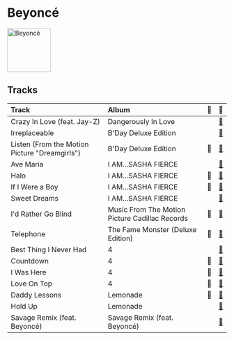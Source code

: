 
# Beyoncé


<img src="https://i.scdn.co/image/ab6761610000e5eb676338904deb80cffb568216" alt="Beyoncé" width="100" />

## Tracks

| Track                                         | Album                                          | 💚   | 🔗                                                          |
|:----------------------------------------------|:-----------------------------------------------|:----|:-----------------------------------------------------------|
| Crazy In Love (feat. Jay-Z)                   | Dangerously In Love                            |     | [🔗](https://open.spotify.com/track/5IVuqXILoxVWvWEPm82Jxr) |
| Irreplaceable                                 | B'Day Deluxe Edition                           |     | [🔗](https://open.spotify.com/track/6RX5iL93VZ5fKmyvNXvF1r) |
| Listen (From the Motion Picture "Dreamgirls") | B'Day Deluxe Edition                           | 💚   | [🔗](https://open.spotify.com/track/4z7Ja0RNran3XpIvc1PIQz) |
| Ave Maria                                     | I AM...SASHA FIERCE                            |     | [🔗](https://open.spotify.com/track/1j9HwUMSkRUeVFRWlHcFsy) |
| Halo                                          | I AM...SASHA FIERCE                            | 💚   | [🔗](https://open.spotify.com/track/3ERa3mEeOnrh2Mc47qM6T1) |
| If I Were a Boy                               | I AM...SASHA FIERCE                            | 💚   | [🔗](https://open.spotify.com/track/26NX1wPt1TRCH536yocd6i) |
| Sweet Dreams                                  | I AM...SASHA FIERCE                            |     | [🔗](https://open.spotify.com/track/1FKxKGONukVFXWVJxAKmlz) |
| I'd Rather Go Blind                           | Music From The Motion Picture Cadillac Records | 💚   | [🔗](https://open.spotify.com/track/45eZSR0jA15KPI2HXVSifw) |
| Telephone                                     | The Fame Monster (Deluxe Edition)              | 💚   | [🔗](https://open.spotify.com/track/4TCL0qqKyqsMZml0G3M9IM) |
| Best Thing I Never Had                        | 4                                              |     | [🔗](https://open.spotify.com/track/3lBRNqXjPp2j3JMTCXDTNO) |
| Countdown                                     | 4                                              | 💚   | [🔗](https://open.spotify.com/track/3axkNosdVQLZiq1HakuGhc) |
| I Was Here                                    | 4                                              | 💚   | [🔗](https://open.spotify.com/track/64Tp4KN5U5rtqrasP5a7FH) |
| Love On Top                                   | 4                                              | 💚   | [🔗](https://open.spotify.com/track/1z6WtY7X4HQJvzxC4UgkSf) |
| Daddy Lessons                                 | Lemonade                                       | 💚   | [🔗](https://open.spotify.com/track/71OvX5NNLrmz7rpq1ANTQn) |
| Hold Up                                       | Lemonade                                       |     | [🔗](https://open.spotify.com/track/0rzNMzZsubFcXSEh7dnem7) |
| Savage Remix (feat. Beyoncé)                  | Savage Remix (feat. Beyoncé)                   |     | [🔗](https://open.spotify.com/track/5v4GgrXPMghOnBBLmveLac) |